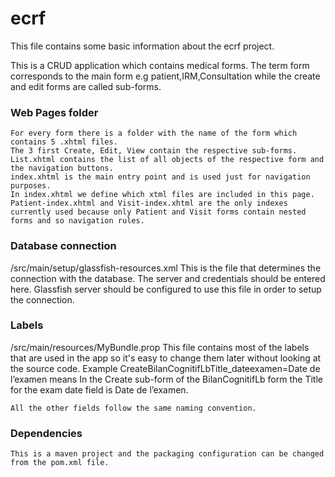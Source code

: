 # ecrf
This file contains some basic information about the ecrf project.

This is a CRUD application which contains medical forms.
The term form corresponds to the main form e.g patient,IRM,Consultation while the create and edit forms are called sub-forms.

### Web Pages folder

    For every form there is a folder with the name of the form which contains 5 .xhtml files.
    The 3 first Create, Edit, View contain the respective sub-forms.
    List.xhtml contains the list of all objects of the respective form and the navigation buttons.
    index.xhtml is the main entry point and is used just for navigation purposes. 
    In index.xhtml we define which xtml files are included in this page.
    Patient-index.xhtml and Visit-index.xhtml are the only indexes currently used because only Patient and Visit forms contain nested forms and so navigation rules.
    
    
### Database connection
/src/main/setup/glassfish-resources.xml
    This is the file that determines the connection with the database. The server and credentials should be entered here. Glassfish server should be configured to use this file in order to setup the connection.


### Labels
/src/main/resources/MyBundle.prop
    This file contains most of the labels that are used in the app so it's easy to change them later without looking at the source code.
    Example 
    CreateBilanCognitifLbTitle_dateexamen=Date de l’examen means
    In the Create sub-form of the  BilanCognitifLb form the Title for the exam date field is Date de l’examen.
    
    All the other fields follow the same naming convention.


### Dependencies
    This is a maven project and the packaging configuration can be changed from the pom.xml file.
